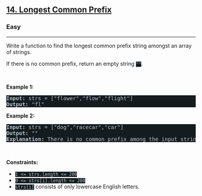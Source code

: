<h2><a href="https://leetcode.com/problems/longest-common-prefix/solution/">14. Longest Common Prefix</a></h2><h3>Easy</h3><hr><div><p>Write a function to find the longest common prefix string amongst an array of strings.</p>

<p>If there is no common prefix, return an empty string <code style="background-color: rgb(20, 28, 32) !important; color: rgb(183, 198, 205) !important;">""</code>.</p>

<p>&nbsp;</p>
<p><strong>Example 1:</strong></p>

<pre style="background-color: rgb(20, 28, 32) !important; color: rgb(183, 198, 206) !important;"><strong>Input:</strong> strs = ["flower","flow","flight"]
<strong>Output:</strong> "fl"
</pre>

<p><strong>Example 2:</strong></p>

<pre style="background-color: rgb(20, 28, 32) !important; color: rgb(183, 198, 206) !important;"><strong>Input:</strong> strs = ["dog","racecar","car"]
<strong>Output:</strong> ""
<strong>Explanation:</strong> There is no common prefix among the input strings.
</pre>

<p>&nbsp;</p>
<p><strong>Constraints:</strong></p>

<ul>
	<li><code style="background-color: rgb(20, 28, 32) !important; color: rgb(183, 198, 205) !important;">1 &lt;= strs.length &lt;= 200</code></li>
	<li><code style="background-color: rgb(20, 28, 32) !important; color: rgb(183, 198, 205) !important;">0 &lt;= strs[i].length &lt;= 200</code></li>
	<li><code style="background-color: rgb(20, 28, 32) !important; color: rgb(183, 198, 205) !important;">strs[i]</code> consists of only lowercase English letters.</li>
</ul>
</div>
